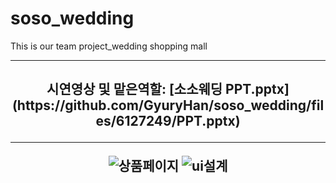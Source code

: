 # soso_wedding
This is our team project_wedding shopping mall

<hr>

<h2 align="center"> 시연영상 및 맡은역할:
[소소웨딩 PPT.pptx](https://github.com/GyuryHan/soso_wedding/files/6127249/PPT.pptx)

<hr>

![상품페이지](https://user-images.githubusercontent.com/66048317/111075267-86b40f00-852a-11eb-93ff-56592946884a.jpg)
![ui설계](https://user-images.githubusercontent.com/66048317/111075268-87e53c00-852a-11eb-873c-de6dd4b9aef4.jpg)
